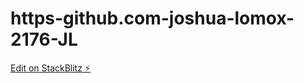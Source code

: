 # https-github.com-joshua-lomox-2176-JL

[Edit on StackBlitz ⚡️](https://stackblitz.com/edit/expressjs-midterms-activities-lcyeax)